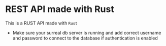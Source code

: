 # REST API made with Rust
This is a RUST API made with `Rust`


* Make sure your surreal db server is running and add correct username and password to connect to the database if authentication is enabled